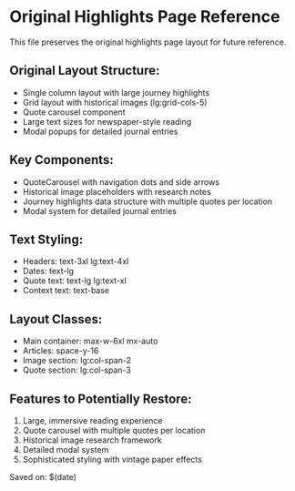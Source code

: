 # Original Highlights Page Reference

This file preserves the original highlights page layout for future reference.

## Original Layout Structure:
- Single column layout with large journey highlights
- Grid layout with historical images (lg:grid-cols-5)
- Quote carousel component
- Large text sizes for newspaper-style reading
- Modal popups for detailed journal entries

## Key Components:
- QuoteCarousel with navigation dots and side arrows
- Historical image placeholders with research notes
- Journey highlights data structure with multiple quotes per location
- Modal system for detailed journal entries

## Text Styling:
- Headers: text-3xl lg:text-4xl
- Dates: text-lg 
- Quote text: text-lg lg:text-xl
- Context text: text-base

## Layout Classes:
- Main container: max-w-6xl mx-auto
- Articles: space-y-16
- Image section: lg:col-span-2
- Quote section: lg:col-span-3

## Features to Potentially Restore:
1. Large, immersive reading experience
2. Quote carousel with multiple quotes per location
3. Historical image research framework
4. Detailed modal system
5. Sophisticated styling with vintage paper effects

Saved on: $(date)